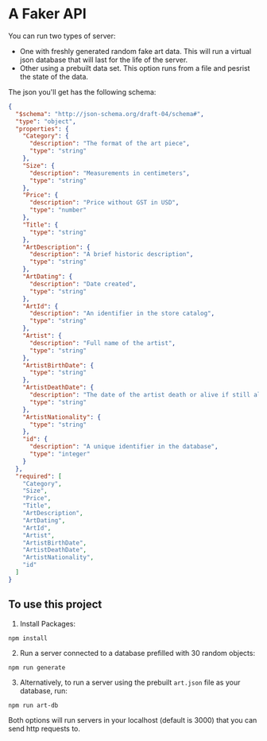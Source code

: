 # A Faker API
You can run two types of server:
* One with freshly generated random fake art data. This will run a virtual json database that will last for the life of the server.
* Other using a prebuilt data set. This option runs from a file and pesrist the state of the data.

The json you'll get has the following schema:
```json
{
  "$schema": "http://json-schema.org/draft-04/schema#",
  "type": "object",
  "properties": {
    "Category": {
      "description": "The format of the art piece",
      "type": "string"
    },
    "Size": {
      "description": "Measurements in centimeters",
      "type": "string"
    },
    "Price": {
      "description": "Price without GST in USD",
      "type": "number"
    },
    "Title": {
      "type": "string"
    },
    "ArtDescription": {
      "description": "A brief historic description",
      "type": "string"
    },
    "ArtDating": {
      "description": "Date created",
      "type": "string"
    },
    "ArtId": {
      "description": "An identifier in the store catalog",
      "type": "string"
    },
    "Artist": {
      "description": "Full name of the artist",
      "type": "string"
    },
    "ArtistBirthDate": {
      "type": "string"
    },
    "ArtistDeathDate": {
      "description": "The date of the artist death or alive if still alive",
      "type": "string"
    },
    "ArtistNationality": {
      "type": "string"
    },
    "id": {
      "description": "A unique identifier in the database",
      "type": "integer"
    }
  },
  "required": [
    "Category",
    "Size",
    "Price",
    "Title",
    "ArtDescription",
    "ArtDating",
    "ArtId",
    "Artist",
    "ArtistBirthDate",
    "ArtistDeathDate",
    "ArtistNationality",
    "id"
  ]
}
```
## To use this project
1. Install Packages:
```
npm install
```
2. Run a server connected to a database prefilled with 30 random objects:
```
npm run generate
```
3. Alternatively, to run a server using the prebuilt `art.json` file as your database, run:
```
npm run art-db
```
Both options will run servers in your localhost (default is 3000) that you can send http requests to.
